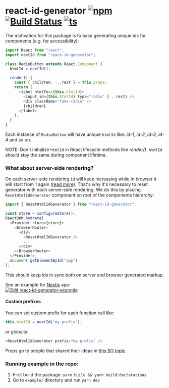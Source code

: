 # react-id-generator [![npm][npm-badge]][npm-badge] [![Build Status][build-status]](https://travis-ci.org/Tomekmularczyk/react-id-generator) [![ts][typescript]][typescript]

The motivation for this package is to ease generating unique ids for components (e.g. for accessibility):

```javascript
import React from "react";
import nextId from "react-id-generator";

class RadioButton extends React.Component {
  htmlId = nextId();

  render() {
    const { children, ...rest } = this.props;
    return (
      <label htmlFor={this.htmlId}>
        <input id={this.htmlId} type="radio" {...rest} />
        <div className="fake-radio" />
        {children}
      </label>
    );
  }
}
```

Each instance of `RadioButton` will have unique `htmlId` like: _id-1_, _id-2_, _id-3_, _id-4_ and so on.

NOTE: Don't initialize `htmlId` in React lifecycle methods like _render()_. `htmlId` should stay the same during component lifetime.

### What about server-side rendering?

On each server-side rendering `id` will keep increasing while in browser it will start from 1 again
([read more](https://stackoverflow.com/a/45066550/4443323)). That's why it's necessary to reset generator with each server-side rendering. We do this by placing `ResetHtmlIdGenerator` component on root of the components hierarchy:

```javascript
import { ResetHtmlIdGenerator } from "react-id-generator";

const store = configureStore();
ReactDOM.hydrate(
  <Provider store={store}>
    <BrowserRouter>
      <div>
        <ResetHtmlIdGenerator />
        ...
      </div>
    </BrowserRouter>
  </Provider>,
  document.getElementById("app")
);
```

This should keep ids in sync both on server and browser generated markup.

See an example for [Nextjs](https://nextjs.org/) app:
<br />
[![Edit react-id-generator-example][cs-button]](https://codesandbox.io/s/react-id-generator-example-udjzm?fontsize=14)

#### Custom prefixes

You can set custom prefix for each function call like:

```javascript
this.htmlId = nextId("my-prefix");
```

or globally:

```javascript
<ResetHtmlIdGenerator prefix="my-prefix" />
```

Props go to people that shared their ideas in [this SO topic](https://stackoverflow.com/q/29420835/4443323).

### Running example in the repo:
1. First build the package: `yarn build && yarn build:declarations`
2. Go to `example/` directory and run `yarn dev`

[npm-badge]: https://badge.fury.io/js/react-id-generator.svg
[build-status]: https://travis-ci.org/Tomekmularczyk/react-id-generator.svg?branch=master
[cs-button]: https://codesandbox.io/static/img/play-codesandbox.svg
[typescript]: https://badges.frapsoft.com/typescript/code/typescript.svg?v=101